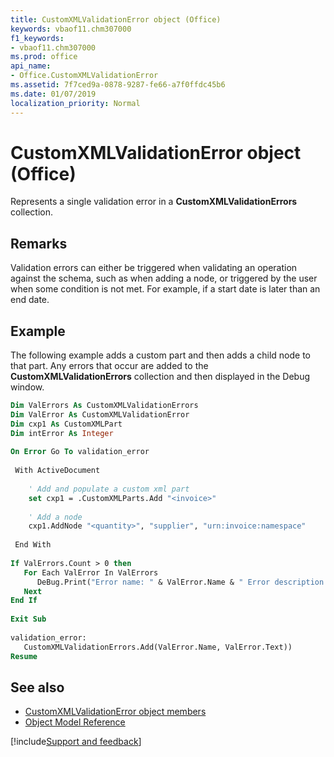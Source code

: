 ```yaml
---
title: CustomXMLValidationError object (Office)
keywords: vbaof11.chm307000
f1_keywords:
- vbaof11.chm307000
ms.prod: office
api_name:
- Office.CustomXMLValidationError
ms.assetid: 7f7ced9a-0878-9287-fe66-a7f0ffdc45b6
ms.date: 01/07/2019
localization_priority: Normal
---
```



# CustomXMLValidationError object (Office)

Represents a single validation error in a **CustomXMLValidationErrors** collection.


## Remarks

Validation errors can either be triggered when validating an operation against the schema, such as when adding a node, or triggered by the user when some condition is not met. For example, if a start date is later than an end date. 


## Example

The following example adds a custom part and then adds a child node to that part. Any errors that occur are added to the **CustomXMLValidationErrors** collection and then displayed in the Debug window.


```vb
Dim ValErrors As CustomXMLValidationErrors 
Dim ValError As CustomXMLValidationError 
Dim cxp1 As CustomXMLPart 
Dim intError As Integer 
 
On Error Go To validation_error 
 
 With ActiveDocument 
 
    ' Add and populate a custom xml part 
    set cxp1 = .CustomXMLParts.Add "<invoice>" 
 
    ' Add a node 
    cxp1.AddNode "<quantity>", "supplier", "urn:invoice:namespace" 
 
 End With 
 
If ValErrors.Count > 0 then 
   For Each ValError In ValErrors 
      DeBug.Print("Error name: " & ValError.Name & " Error description: " & ValError.Text)  
   Next 
End If 
 
Exit Sub 
 
validation_error: 
   CustomXMLValidationErrors.Add(ValError.Name, ValError.Text)) 
Resume
```


## See also

- [CustomXMLValidationError object members](overview/library-reference/customxmlvalidationerror-members-office.md)
- [Object Model Reference](overview/Library-Reference/reference-object-library-reference-for-office.md)

[!include[Support and feedback](~/includes/feedback-boilerplate.md)]